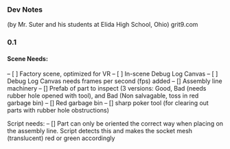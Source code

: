 ### Dev Notes
(by Mr. Suter and his students at Elida High School, Ohio)
grit9.com

### 0.1

#### Scene Needs:

– [ ] Factory scene, optimized for VR
– [ ] In-scene Debug Log Canvas
– [ ] Debug Log Canvas needs frames per second (fps) added
– [] Assembly line machinery
– [] Prefab of part to inspect (3 versions: Good, Bad (needs rubber hole opened with tool), and Bad (Non salvagable, toss in red garbage bin)
– [] Red garbage bin
– [] sharp poker tool (for clearing out parts with rubber hole obstructions)

Script needs:
– [] Part can only be oriented the correct way when placing on the assembly line. Script detects this and makes the socket mesh (translucent) red or green accordingly

